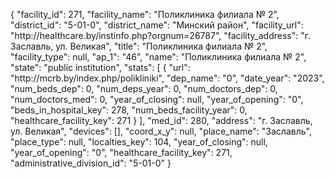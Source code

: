 {
    "facility_id": 271,
    "facility_name": "Поликлиника филиала № 2",
    "district_id": "5-01-0",
    "district_name": "Минский район",
    "facility_url": "http:\/\/healthcare.by\/instinfo.php?orgnum=26787",
    "facility_address": "г. Заславль, ул. Великая",
    "title": "Поликлиника филиала № 2",
    "facility_type": null,
    "ap_1": "46",
    "name": "Поликлиника филиала № 2",
    "state": "public institution",
    "stats": [
        {
            "url": "http:\/\/mcrb.by\/index.php\/polikliniki",
            "dep_name": "0",
            "date_year": "2023",
            "num_beds_dep": 0,
            "num_deps_year": 0,
            "num_doctors_dep": 0,
            "num_doctors_med": 0,
            "year_of_closing": null,
            "year_of_opening": "0",
            "beds_in_hospital_key": 278,
            "num_beds_facility_year": 0,
            "healthcare_facility_key": 271
        }
    ],
    "med_id": 280,
    "address": "г. Заславль, ул. Великая",
    "devices": [],
    "coord_x_y": null,
    "place_name": "Заславль",
    "place_type": null,
    "localties_key": 104,
    "year_of_closing": null,
    "year_of_opening": "0",
    "healthcare_facility_key": 271,
    "administrative_division_id": "5-01-0"
}